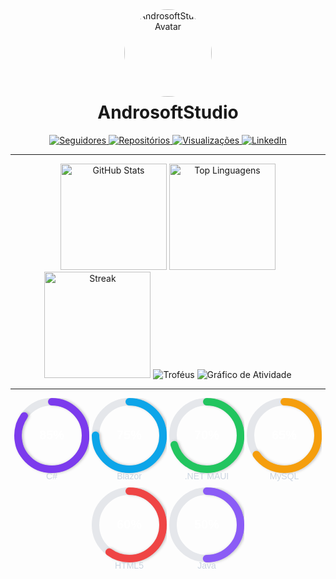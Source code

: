 <!-- MINIMAL • ANDROSOFTSTUDIO -->
<div align="center">
  <!-- Avatar puxado automaticamente do GitHub -->
  <img src="https://github.com/AndrosoftStudio.png?size=240" alt="AndrosoftStudio Avatar" width="140" style="border-radius:50%;"/>
  <h1 style="margin-top:8px;">AndrosoftStudio</h1>
</div>

<p align="center">
  <a href="https://github.com/AndrosoftStudio?tab=followers">
    <img src="https://img.shields.io/github/followers/AndrosoftStudio?style=for-the-badge&logo=github" alt="Seguidores"/>
  </a>
  <a href="https://github.com/AndrosoftStudio?tab=repositories">
    <img src="https://img.shields.io/badge/Repositórios-Explorar-0ea5e9?style=for-the-badge&logo=github" alt="Repositórios"/>
  </a>
  <a href="https://komarev.com/ghpvc/?username=AndrosoftStudio">
    <img src="https://img.shields.io/badge/Visualizações‑Perfil-22c55e?style=for-the-badge" alt="Visualizações"/>
  </a>
  <a href="https://www.linkedin.com/in/andrejorge-devandre?utm_source=share&utm_campaign=share_via&utm_content=profile&utm_medium=android_app">
    <img src="https://img.shields.io/badge/LinkedIn-André%20Jorge-0A66C2?style=for-the-badge&logo=linkedin" alt="LinkedIn"/>
  </a>
</p>

---

<!-- GRÁFICOS -->
<div align="center">
  <!-- Stats principais -->
  <img src="https://github-readme-stats.vercel.app/api?username=AndrosoftStudio&show_icons=true&include_all_commits=true&count_private=true&theme=dracula&hide_border=false&locale=pt-br" height="170" alt="GitHub Stats"/>
  <!-- Linguagens -->
  <img src="https://github-readme-stats.vercel.app/api/top-langs?username=AndrosoftStudio&locale=pt-br&hide_title=false&layout=compact&card_width=320&langs_count=8&theme=dracula&hide_border=false" height="170" alt="Top Linguagens"/>
  <!-- Streak -->
  <img src="https://streak-stats.demolab.com?user=AndrosoftStudio&theme=dracula&locale=pt_BR&date_format=j%20M%5B%20Y%5D" height="170" alt="Streak"/>
  <!-- Trophies -->
  <img src="https://github-profile-trophy.vercel.app/?username=AndrosoftStudio&theme=dracula&no-frame=true&no-bg=true&column=6" alt="Troféus"/>
  <!-- Activity Graph -->
  <img src="https://github-readme-activity-graph.vercel.app/graph?username=AndrosoftStudio&theme=dracula&hide_border=false" alt="Gráfico de Atividade"/>
</div>

---

<!-- DONUTS: GRÁFICOS CIRCULARES CUSTOM -->
<p align="center">
  <!-- Cálculo: circunferência ~ 339.29; dash = circ * (percentual/100) -->
  <svg width="120" height="140" viewBox="0 0 120 140"><defs><filter id="s1" x="-50%" y="-50%" width="200%" height="200%"><feDropShadow dx="0" dy="2" stdDeviation="2" flood-color="#000" flood-opacity="0.25"/></filter></defs><g transform="translate(60,60)"><circle r="54" fill="none" stroke="#e5e7eb" stroke-width="12"/><circle r="54" fill="none" stroke="#7C3AED" stroke-width="12" stroke-dasharray="287.34 51.95" stroke-linecap="round" transform="rotate(-90)" filter="url(#s1)"/><text x="0" y="6" text-anchor="middle" font-family="Arial, Helvetica, sans-serif" font-size="20" font-weight="700" fill="#fff">85%</text></g><text x="60" y="130" text-anchor="middle" font-family="Arial, Helvetica, sans-serif" font-size="14" fill="#cbd5e1">C#</text></svg>
  <svg width="120" height="140" viewBox="0 0 120 140"><defs><filter id="s2" x="-50%" y="-50%" width="200%" height="200%"><feDropShadow dx="0" dy="2" stdDeviation="2" flood-color="#000" flood-opacity="0.25"/></filter></defs><g transform="translate(60,60)"><circle r="54" fill="none" stroke="#e5e7eb" stroke-width="12"/><circle r="54" fill="none" stroke="#0EA5E9" stroke-width="12" stroke-dasharray="254.47 84.82" stroke-linecap="round" transform="rotate(-90)" filter="url(#s2)"/><text x="0" y="6" text-anchor="middle" font-family="Arial, Helvetica, sans-serif" font-size="20" font-weight="700" fill="#fff">75%</text></g><text x="60" y="130" text-anchor="middle" font-family="Arial, Helvetica, sans-serif" font-size="14" fill="#cbd5e1">Blazor</text></svg>
  <svg width="120" height="140" viewBox="0 0 120 140"><defs><filter id="s3" x="-50%" y="-50%" width="200%" height="200%"><feDropShadow dx="0" dy="2" stdDeviation="2" flood-color="#000" flood-opacity="0.25"/></filter></defs><g transform="translate(60,60)"><circle r="54" fill="none" stroke="#e5e7eb" stroke-width="12"/><circle r="54" fill="none" stroke="#22C55E" stroke-width="12" stroke-dasharray="239.05 100.24" stroke-linecap="round" transform="rotate(-90)" filter="url(#s3)"/><text x="0" y="6" text-anchor="middle" font-family="Arial, Helvetica, sans-serif" font-size="20" font-weight="700" fill="#fff">70%</text></g><text x="60" y="130" text-anchor="middle" font-family="Arial, Helvetica, sans-serif" font-size="14" fill="#cbd5e1">.NET MAUI</text></svg>
  <svg width="120" height="140" viewBox="0 0 120 140"><defs><filter id="s4" x="-50%" y="-50%" width="200%" height="200%"><feDropShadow dx="0" dy="2" stdDeviation="2" flood-color="#000" flood-opacity="0.25"/></filter></defs><g transform="translate(60,60)"><circle r="54" fill="none" stroke="#e5e7eb" stroke-width="12"/><circle r="54" fill="none" stroke="#F59E0B" stroke-width="12" stroke-dasharray="221.54 117.75" stroke-linecap="round" transform="rotate(-90)" filter="url(#s4)"/><text x="0" y="6" text-anchor="middle" font-family="Arial, Helvetica, sans-serif" font-size="20" font-weight="700" fill="#fff">65%</text></g><text x="60" y="130" text-anchor="middle" font-family="Arial, Helvetica, sans-serif" font-size="14" fill="#cbd5e1">MySQL</text></svg>
  <svg width="120" height="140" viewBox="0 0 120 140"><defs><filter id="s5" x="-50%" y="-50%" width="200%" height="200%"><feDropShadow dx="0" dy="2" stdDeviation="2" flood-color="#000" flood-opacity="0.25"/></filter></defs><g transform="translate(60,60)"><circle r="54" fill="none" stroke="#e5e7eb" stroke-width="12"/><circle r="54" fill="none" stroke="#EF4444" stroke-width="12" stroke-dasharray="203.57 135.72" stroke-linecap="round" transform="rotate(-90)" filter="url(#s5)"/><text x="0" y="6" text-anchor="middle" font-family="Arial, Helvetica, sans-serif" font-size="20" font-weight="700" fill="#fff">60%</text></g><text x="60" y="130" text-anchor="middle" font-family="Arial, Helvetica, sans-serif" font-size="14" fill="#cbd5e1">HTML5</text></svg>
  <svg width="120" height="140" viewBox="0 0 120 140"><defs><filter id="s6" x="-50%" y="-50%" width="200%" height="200%"><feDropShadow dx="0" dy="2" stdDeviation="2" flood-color="#000" flood-opacity="0.25"/></filter></defs><g transform="translate(60,60)"><circle r="54" fill="none" stroke="#e5e7eb" stroke-width="12"/><circle r="54" fill="none" stroke="#8B5CF6" stroke-width="12" stroke-dasharray="169.65 169.64" stroke-linecap="round" transform="rotate(-90)" filter="url(#s6)"/><text x="0" y="6" text-anchor="middle" font-family="Arial, Helvetica, sans-serif" font-size="20" font-weight="700" fill="#fff">50%</text></g><text x="60" y="130" text-anchor="middle" font-family="Arial, Helvetica, sans-serif" font-size="14" fill="#cbd5e1">Java</text></svg>
</p>

<!-- FIM MINIMAL -->


